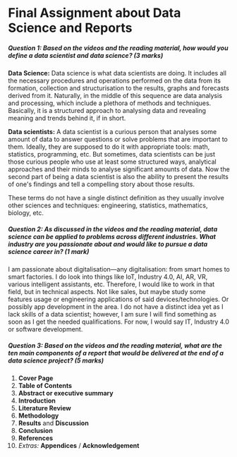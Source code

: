 # Final Assignment about Data Science and Reports

##### **Question 1:** Based on the videos and the reading material, how would you define a data scientist and data science? **(3 marks)**

**Data Science:**
Data science is what data scientists are doing. It includes all the necessary procedures and operations performed on the data from its formation, collection and structurisation to the results, graphs and forecasts derived from it. Naturally, in the middle of this sequence are data analysis and processing, which include a plethora of methods and techniques. Basically, it is a structured approach to analysing data and revealing meaning and trends behind it, if in short.

**Data scientists:**
A data scientist is a curious person that analyses some amount of data to answer questions or solve problems that are important to them. Ideally, they are supposed to do it with appropriate tools: math, statistics, programming, etc. But sometimes, data scientists can be just those curious people who use at least some structured ways, analytical approaches and their minds to analyse significant amounts of data. Now the second part of being a data scientist is also the ability to present the results of one's findings and tell a compelling story about those results.

These terms do not have a single distinct definition as they usually involve other sciences and techniques: engineering, statistics, mathematics, biology, etc.

##### **Question 2:** As discussed in the videos and the reading material, data science can be applied to problems across different industries. What industry are you passionate about and would like to pursue a data science career in? **(1 mark)**

I am passionate about digitalisation—any digitalisation: from smart homes to smart factories. I do look into things like IoT, Industry 4.0, AI, AR, VR, various intelligent assistants, etc.
Therefore, I would like to work in that field, but in technical aspects. Not like sales, but maybe study some features usage or engineering applications of said devices/technologies. Or possibly app development in the area. I do not have a distinct idea yet as I lack skills of a data scientist; however, I am sure I will find something as soon as I get the needed qualifications.
For now, I would say IT, Industry 4.0 or software development.

##### **Question 3:** Based on the videos and the reading material, what are the ten main components of a report that would be delivered at the end of a data science project? **(5 marks)**

1.	**Cover Page**
2.	**Table of Contents**
3.	**Abstract or executive summary**
4.	**Introduction**
5.	**Literature Review**
6.	**Methodology**
7.	**Results** and **Discussion**
8.	**Conclusion**
9.	**References**
10.	*Extras:* **Appendices** / **Acknowledgement**